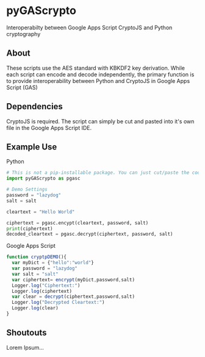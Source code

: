 # pyGAScrypto
Interoperabilty between Google Apps Script CryptoJS and Python cryptography

## About
These scripts use the AES standard with KBKDF2 key derivation. While each script can encode and decode independently, the primary function is to provide interoperability between Python and CryptoJS in Google Apps Script (GAS)

## Dependencies 
CryptoJS is required. The script can simply be cut and pasted into it's own file in the Google Apps Script IDE.

## Example Use
Python
```python
# This is not a pip-installable package. You can just cut/paste the code into your own script.
import pyGAScrypto as pgasc

# Demo Settings
password = "lazydog"
salt = salt

cleartext = "Hello World"

ciphertext = pgasc.encypt(cleartext, password, salt)
print(ciphertext)
decoded_cleartext = pgasc.decrypt(ciphertext, password, salt)


```
Google Apps Script
```javascript
function cryptpDEMO(){
  var myDict = {"hello":"world"}
  var password = "lazydog"
  var salt = "salt"
  var ciphertext= encrypt(myDict,password,salt)
  Logger.log("Ciphertext:")
  Logger.log(ciphertext)
  var clear = decrypt(ciphertext,password,salt)
  Logger.log("Decrypted Cleartext:")
  Logger.log(clear)
}
```
## Shoutouts
Lorem Ipsum...
